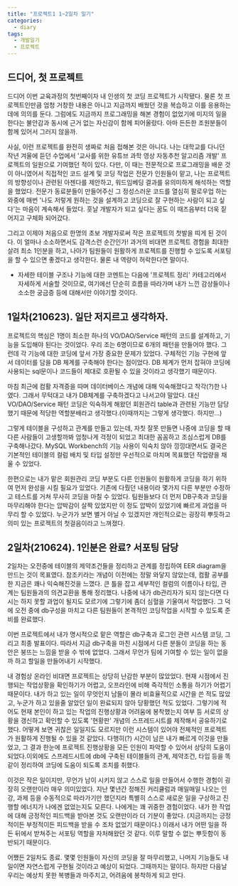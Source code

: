 ```yaml
---
title: "프로젝트1 1~2일차 일기"
categories:	
  - diary
tags:
  - 개발일기
  - 프로젝트
---
```


## 드디어, 첫 프로젝트

 드디어 이번 교육과정의 첫번째이자 내 인생의 첫 코딩 프로젝트가 시작됐다. 물론 첫 프로젝트인만큼 엄청 거창한 내용은 아니고 지금까지 배웠던 것을 복습하고 이를 응용하는데에 의의를 둔다. 그럼에도 지금까지 프로그래밍을 해본 경험이 없었기에 미지의 일을 한다는 불안감과 동시에 근거 없는 자신감이 함께 피어올랐다. 아마 든든한 조원분들이 함께 있어서 그러지 않을까.

 사실, 이런 프로젝트를 완전히 생짜로 처음 접해본 것은 아니다. 나는 대학교를 다니던 작년 겨울에 듣던 수업에서 '교사를 위한 유튜브 과학 영상 자동추천 알고리즘 개발' 프로젝트의 일원으로 기여했던 적이 있다. 다만, 이 때는 전문적으로 프로그래밍을 배운 것이 아니였어서 직접적인 코드 설계 및 코딩 작업은 전문가 인원들이 맡고, 나는 프로젝트의 방향성이나 관련된 아젠다를 제안하고, 워드임베딩 결과를 유의미하게 해석하는 역할을 했었다.  전문가 동료분들이 만들어주신 그 정성스러운 코드를 열심히 팔로우업 하는 와중에 매번 '나도 저렇게 원하는 것을 설계하고 코딩으로 잘 구현하는 사람이 되고 싶다'는 마음이 계속해서 들었다. 훗날 개발자가 되고 싶다는 꿈도 이 때즈음부터 더욱 짙어지고 구체화 되어갔다.

 그리고 이제야 처음으로 한명의 초보 개발자로써 작은 프로젝트의 첫발을 띠게 된 것이다. 이 얼마나 소소하면서도 감격스런 순간인가! 과거의 비대면 프로젝트 경험을 최대한 살려 최소 1인분을 하고, 나아가 팀원들이 원활하게 프로젝트를 진행할 수 있도록 서포팅을 할 수 있으면 좋겠다고 생각한다. 물론 내 역량이 허락한다면 말이다.



* 자세한 테이블 구조나 기능에 대한 코멘트는 다음에 '프로젝트 정리' 카테고리에서 자세하게 서술할 것이므로, 여기에선 단순히 흐름을 따라가며 내가 느낀 감상들이나 소소한 궁금증 등에 대해서만 이야기할 것이다.



## 1일차(210623). 일단 저지르고 생각하자.

  프로젝트의 핵심은 1명이 최소한 하나의 VO/DAO/Service 패턴의 코드를 설계하고, 기능을 도입해야 된다는 것이었다. 우리 조는 6명이므로 6개의 패턴을 만들어야 했다. 그런데 각 기능에 대한 코딩에 앞서 가장 중요한 문제가 있었다. 구체적인 기능 구현에 앞서 데이터를 담을 DB 체계를 구축해야 한다는 점이었다. DB 체계가 먼저 잡혀야 코딩에 사용되는 sql문이나 코드들이 제대로 호환될 수 있을 것이라고 생각했기 때문이다.

 마침 최근에 컴활 자격증을 따며 데이터베이스 개념에 대해 익숙해졌다고 착각(?)한 나였다. 그래서 무턱대고 내가 DB체계를 구축하겠다고 나서고야 말았다. 대신 VO/DAO/Service 패턴 코딩은 익숙하게 해왔던 회원관리 table과 관련된 기능만 담당했기 때문에 적당한 역할분배라고 생각했다.(이때까지는 그렇게 생각했다. 하지만...)

 그렇게 테이블을 구성하고 관계를 만들고 있는데, 자칫 잘못 만들면 나중에 코딩을 할 때 다른 사람들이 고생할까봐 엄청나게 걱정이 되었고 최대한 꼼꼼하고 조심스럽게 DB를 구축해나갔다. MySQL Workbench의 기능 사용이 익숙치 않아 낑낑대면서도 결국은 기본적인 테이블의 컬럼 배치 및 타입 설정만 우선적으로 마치며 목표했던 작업량을 채울 수 있었다.

 한편으로는 내가 맡은 회원관리 코딩 부분도 다른 인원들이 원활하게 코딩을 하기 위하여 먼저 완성을 시킬 필요가 있었다. 기존에 다뤘던 내용이라 몇가지 다른 부분만 수정하고 테스트를 거쳐 무사히 코딩을 마칠 수 있었다. 팀원들보다 더 먼저 DB구축과 코딩을 마무리해야 한다는 압박감이 살짝 있었지만 이 정도 압박이 있었기에 빠르게 과업을 마무리 할 수 있었다. 누군가가 보면 별거 아닐 수 있겠지만 개인적으로는 굉장히 뿌듯하고 의미 있는 프로젝트의 첫걸음이라고 느껴졌다.

## 2일차(210624). 1인분은 완료? 서포팅 담당

 2일차는 오전중에 테이블의 제약조건들을 정리하고 관계를 정립하여 EER diagram을 만드는 것이 목표였다. 참조키라는 개념이 이전에는 정말 와닿지 않았는데, 컴활 공부를 한 지금은 꽤나 익숙해진것을 느꼈다. 큰 틀을 잡고 세부적인 컬럼의 이름이나 타입, 관계는 팀원들과의 의견교환을 통해 정리했다. 나중에 내가 db관리자가 되지 않는다면 다시는 하지 못할 과업이 될지도 모르기에 그렇기에 좀더 심혈을 기울여서 작업했다. 그 덕에 오전 중에 db구성을 마치고 다른 팀원들이 본격적인 코딩작업을 시작할 수 있도록 준비를 완료했다.

 이번 프로젝트에서 내가 명시적으로 맡은 역할은 db구축과 로그인 관련 시스템 코딩, 그리고 최종 발표이다. 따라서 지금 db구축을 마친 시점에서 다른 분들이 코딩을 하는 동안은 붕뜨는 느낌을 받을 수 밖에 없었다. 그래서 무언가 팀에 기여할 수 있는 일이 없을까 하고 할일을 만들어내기 시작했다. 

 내 경험상 온라인 비대면 프로젝트는 상당히 난감한 부분이 많았었다. 현재 시점에서 진행되는 작업상황을 확인하기가 어렵고, 오프라인에 비해 즉각적인 소통을 하기가 어렵기 때문이다. 내가 하고 있는 일이 무엇인지 남들이 몰라 비효율적으로 시간을 쓴 적도 많았고, 누군가 하고 있을줄 알았던 일이 완료되지 않아 당황했던 적도 있었다. 그렇기에 적어도 현재 본인이 하고 있는 작업의 진행상황과 어려움에 봉착했는지 여부 등 서로의 상황을 갱신하고 확인할 수 있도록 '현황판' 개념의 스프레드시트를 제작해서 공유하기로 했다. 어떻게 보면 귀찮은 일일지도 모르지만 이런 시스템이 있어야 전체적인 프로젝트가 원활하게 진행될 수 있을 것 같았다. 다행히(?) 시간이 남은 내가 빠르게 이것을 만들었고, 그 결과 한눈에 프로젝트 진행상황을 모든 인원이 파악할 수 있어서 상당히 도움이 되었다.이외에도 스프레드시트에 db에 구축된 테이블들의 관계, 제약조건, 타입 등을 똑같이 정리하여 코딩에 도움이 되도록 조치를 취했다. 

  이것은 작은 일이지만, 무언가 남이 시키지 않고 스스로 일을 만들어서 수행한 경험이 굉장히 오랜만이라 매우 의미있었다. 지난 몇년간 정해진 커리큘럼과 매일매일 나오는 인강, 과제 등을 수동적으로 따라가기만 했던지라 특별히 스스로 새로운 일을 구상하고 진행할 에너지가 나에겐 없었는지도 모른다. 나에게는 꽤 귀중한 경험이었다. 내가 한 작업에 대해 긍정적인 피드백을 받아본 것도 오랜만이라 더 기분이 좋았다. (지금까지는 긍정적이든 부정적이든 피드백을 받을 수 조차 없었기 때문이다.) 이래서 내가 어떤 일을 하든 뒤에서 받쳐주는 서포팅 역할을 자처해왔던 것 같다. 이루 말할 수 없는 뿌듯함이 동반되기 때문이다.

 어쨌든 2일차도 종료. 몇몇 인원들이 자신의 코딩을 잘 마무리했고, 나머지 기능들도 내일이면 자연스럽게 구현될 것이라고 예상이 되었다. 그때까지는 말이다. 하지만 다음날 우리는 예상치 못한 복병들과 마주치고, 어려움에 봉착하게 되고 만다.

